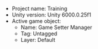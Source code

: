 <!-- UNITY CODE ASSIST INSTRUCTIONS START -->
- Project name: Training
- Unity version: Unity 6000.0.25f1
- Active game object:
  - Name: Game Setter Manager
  - Tag: Untagged
  - Layer: Default
<!-- UNITY CODE ASSIST INSTRUCTIONS END -->